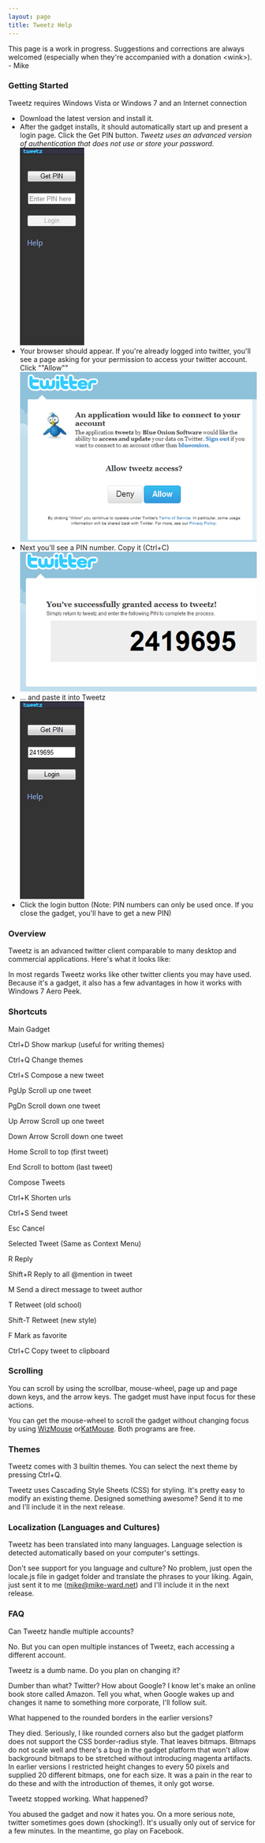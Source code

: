 ```yaml
---
layout: page
title: Tweetz Help
---
```

This page is a work in progress. Suggestions and corrections are always welcomed (especially when they're accompanied with a donation &lt;wink&gt;). - Mike

### Getting Started

Tweetz requires Windows Vista or Windows 7 and an Internet connection

- Download the latest version and install it.
- After the gadget installs, it should automatically start up and present a login page. Click the Get PIN button. _Tweetz uses an advanced version of authentication that does not use or store your password._  
![example of get_pin](/cdn/images/tweetz/tweetz-getpin.png)
- Your browser should appear. If you're already logged into twitter, you'll see a page asking for your permission to access your twitter account. Click ""Allow""  
![example twitter security](/cdn/images/tweetz/twitter-allow.png)
- Next you'll see a PIN number. Copy it (Ctrl+C)  
![example login](/cdn/images/tweetz/twitter-pin.png)
- ... and paste it into Tweetz  
![example login](/cdn/images/tweetz/tweetz-login.png)
- Click the login button (Note: PIN numbers can only be used once. If you close the gadget, you'll have to get a new PIN)

### Overview

Tweetz is an advanced twitter client comparable to many desktop and commercial applications. Here's what it looks like:

In most regards Tweetz works like other twitter clients you may have used. Because it's a gadget, it also has a few advantages in how it works with Windows 7 Aero Peek.

### Shortcuts

Main Gadget

 Ctrl+D Show markup (useful for writing themes)

 Ctrl+Q Change themes

 Ctrl+S Compose a new tweet

 PgUp Scroll up one tweet

 PgDn Scroll down one tweet

 Up Arrow Scroll up one tweet

 Down Arrow Scroll down one tweet

 Home Scroll to top (first tweet)

 End Scroll to bottom (last tweet)

Compose Tweets

 Ctrl+K Shorten urls

 Ctrl+S Send tweet

 Esc Cancel

Selected Tweet (Same as Context Menu)

 R Reply

 Shift+R Reply to all @mention in tweet

 M Send a direct message to tweet author

 T Retweet (old school)

 Shift-T Retweet (new style)

 F Mark as favorite

 Ctrl+C Copy tweet to clipboard

### Scrolling

You can scroll by using the scrollbar, mouse-wheel, page up and page down keys, and the arrow keys. The gadget must have input focus for these actions.

You can get the mouse-wheel to scroll the gadget without changing focus by using [WizMouse](http://antibody-software.com/web/software/software/wizmouse-makes-your-mouse-wheel-work-on-the-window-under-the-mouse/) or[KatMouse](http://ehiti.de/katmouse/). Both programs are free.

### Themes

Tweetz comes with 3 builtin themes. You can select the next theme by pressing Ctrl+Q.

Tweetz uses Cascading Style Sheets (CSS) for styling. It's pretty easy to modify an existing theme. Designed something awesome? Send it to me and I'll include it in the next release.

### Localization (Languages and Cultures)

Tweetz has been translated into many languages. Language selection is detected automatically based on your computer's settings.

Don't see support for you language and culture? No problem, just open the locale.js file in gadget folder and translate the phrases to your liking. Again, just sent it to me (mike@mike-ward.net) and I'll include it in the next release.

### FAQ

Can Tweetz handle multiple accounts?

No. But you can open multiple instances of Tweetz, each accessing a different account.

Tweetz is a dumb name. Do you plan on changing it?

Dumber than what? Twitter? How about Google? I know let's make an online book store called Amazon. Tell you what, when Google wakes up and changes it name to something more corporate, I'll follow suit.

What happened to the rounded borders in the earlier versions?

They died. Seriously, I like rounded corners also but the gadget platform does not support the CSS border-radius style. That leaves bitmaps. Bitmaps do not scale well and there's a bug in the gadget platform that won't allow background bitmaps to be stretched without introducing magenta artifacts. In earlier versions I restricted height changes to every 50 pixels and supplied 20 different bitmaps, one for each size. It was a pain in the rear to do these and with the introduction of themes, it only got worse.

Tweetz stopped working. What happened?

You abused the gadget and now it hates you. On a more serious note, twitter sometimes goes down (shocking!). It's usually only out of service for a few minutes. In the meantime, go play on Facebook.
